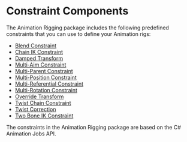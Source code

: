 # Constraint Components

The Animation Rigging package includes the following predefined constraints that you can use to define your Animation rigs:

- [Blend Constraint](./constraints/BlendConstraint.md)
- [Chain IK Constraint](./constraints/ChainIKConstraint.md)
- [Damped Transform](./constraints/DampedTransform.md)
- [Multi-Aim Constraint](./constraints/MultiAimConstraint.md)
- [Multi-Parent Constraint](./constraints/MultiParentConstraint.md)
- [Multi-Position Constraint](./constraints/MultiPositionConstraint.md)
- [Multi-Referential Constraint](./constraints/MultiReferentialConstraint.md)
- [Multi-Rotation Constraint](./constraints/MultiRotationConstraint.md)
- [Override Transform](./constraints/OverrideTransform.md)
- [Twist Chain Constraint](./constraints/TwistChainConstraint.md)
- [Twist Correction](./constraints/TwistCorrection.md)
- [Two Bone IK Constraint](./constraints/TwoBoneIKConstraint.md)

The constraints in the Animation Rigging package are based on the C# Animation Jobs API.
